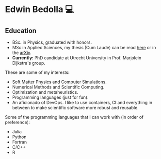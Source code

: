 # Edwin Bedolla :computer:

## Education
- BSc. in Physics, graduated with honors.
- MSc in Applied Sciences, my thesis (Cum Laude) can be read [here](https://github.com/edwinb-ai/masters-thesis)
or in the [arXiv](https://arxiv.org/abs/2201.05089).
- **Currently:** PhD candidate at Utrecht University in Prof. Marjolein Dijkstra's group.

These are some of my interests:

- Soft Matter Physics and Computer Simulations.
- Numerical Methods and Scientific Computing.
- Optimization and metaheuristics.
- Programming languages (just for fun).
- An aficionado of DevOps. I like to use containers, CI and everything in between to make scientific software more robust and reusable.

Some of the programming languages that I can work with (in order of preference):

- Julia
- Python
- Fortran 
- C/C++
- R
